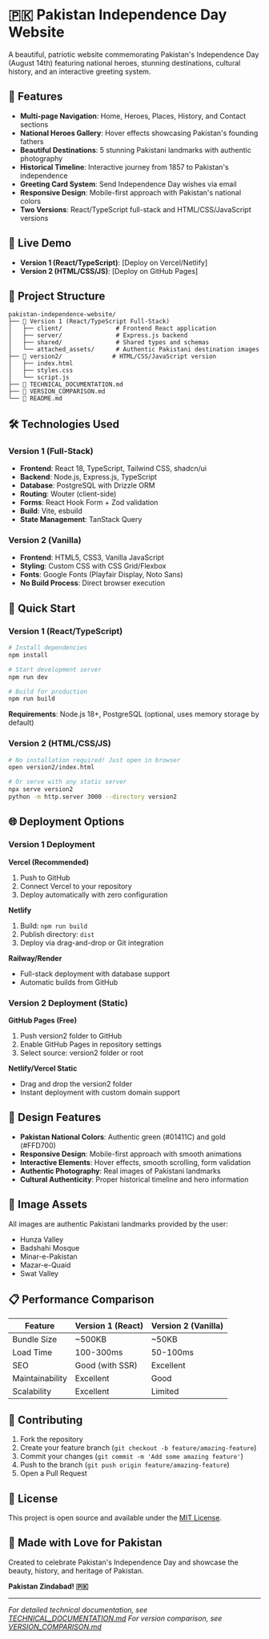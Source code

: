 # 🇵🇰 Pakistan Independence Day Website

A beautiful, patriotic website commemorating Pakistan's Independence Day (August 14th) featuring national heroes, stunning destinations, cultural history, and an interactive greeting system.

## 🌟 Features

- **Multi-page Navigation**: Home, Heroes, Places, History, and Contact sections
- **National Heroes Gallery**: Hover effects showcasing Pakistan's founding fathers
- **Beautiful Destinations**: 5 stunning Pakistani landmarks with authentic photography
- **Historical Timeline**: Interactive journey from 1857 to Pakistan's independence
- **Greeting Card System**: Send Independence Day wishes via email
- **Responsive Design**: Mobile-first approach with Pakistan's national colors
- **Two Versions**: React/TypeScript full-stack and HTML/CSS/JavaScript versions

## 🚀 Live Demo

- **Version 1 (React/TypeScript)**: [Deploy on Vercel/Netlify]
- **Version 2 (HTML/CSS/JS)**: [Deploy on GitHub Pages]

## 📁 Project Structure

```
pakistan-independence-website/
├── 📂 Version 1 (React/TypeScript Full-Stack)
│   ├── client/               # Frontend React application
│   ├── server/               # Express.js backend
│   ├── shared/               # Shared types and schemas
│   └── attached_assets/      # Authentic Pakistani destination images
├── 📂 version2/              # HTML/CSS/JavaScript version
│   ├── index.html
│   ├── styles.css
│   └── script.js
├── 📄 TECHNICAL_DOCUMENTATION.md
├── 📄 VERSION_COMPARISON.md
└── 📄 README.md
```

## 🛠️ Technologies Used

### Version 1 (Full-Stack)
- **Frontend**: React 18, TypeScript, Tailwind CSS, shadcn/ui
- **Backend**: Node.js, Express.js, TypeScript
- **Database**: PostgreSQL with Drizzle ORM
- **Routing**: Wouter (client-side)
- **Forms**: React Hook Form + Zod validation
- **Build**: Vite, esbuild
- **State Management**: TanStack Query

### Version 2 (Vanilla)
- **Frontend**: HTML5, CSS3, Vanilla JavaScript
- **Styling**: Custom CSS with CSS Grid/Flexbox
- **Fonts**: Google Fonts (Playfair Display, Noto Sans)
- **No Build Process**: Direct browser execution

## 🚀 Quick Start

### Version 1 (React/TypeScript)

```bash
# Install dependencies
npm install

# Start development server
npm run dev

# Build for production
npm run build
```

**Requirements**: Node.js 18+, PostgreSQL (optional, uses memory storage by default)

### Version 2 (HTML/CSS/JS)

```bash
# No installation required! Just open in browser
open version2/index.html

# Or serve with any static server
npx serve version2
python -m http.server 3000 --directory version2
```

## 🌐 Deployment Options

### Version 1 Deployment

**Vercel (Recommended)**
1. Push to GitHub
2. Connect Vercel to your repository
3. Deploy automatically with zero configuration

**Netlify**
1. Build: `npm run build`
2. Publish directory: `dist`
3. Deploy via drag-and-drop or Git integration

**Railway/Render**
- Full-stack deployment with database support
- Automatic builds from GitHub

### Version 2 Deployment (Static)

**GitHub Pages (Free)**
1. Push version2 folder to GitHub
2. Enable GitHub Pages in repository settings
3. Select source: version2 folder or root

**Netlify/Vercel Static**
- Drag and drop the version2 folder
- Instant deployment with custom domain support

## 🎨 Design Features

- **Pakistan National Colors**: Authentic green (#01411C) and gold (#FFD700)
- **Responsive Design**: Mobile-first approach with smooth animations
- **Interactive Elements**: Hover effects, smooth scrolling, form validation
- **Authentic Photography**: Real images of Pakistani landmarks
- **Cultural Authenticity**: Proper historical timeline and hero information

## 📸 Image Assets

All images are authentic Pakistani landmarks provided by the user:
- Hunza Valley
- Badshahi Mosque
- Minar-e-Pakistan
- Mazar-e-Quaid
- Swat Valley

## 📋 Performance Comparison

| Feature | Version 1 (React) | Version 2 (Vanilla) |
|---------|-------------------|----------------------|
| Bundle Size | ~500KB | ~50KB |
| Load Time | 100-300ms | 50-100ms |
| SEO | Good (with SSR) | Excellent |
| Maintainability | Excellent | Good |
| Scalability | Excellent | Limited |

## 🤝 Contributing

1. Fork the repository
2. Create your feature branch (`git checkout -b feature/amazing-feature`)
3. Commit your changes (`git commit -m 'Add some amazing feature'`)
4. Push to the branch (`git push origin feature/amazing-feature`)
5. Open a Pull Request

## 📄 License

This project is open source and available under the [MIT License](LICENSE).

## 💚 Made with Love for Pakistan

Created to celebrate Pakistan's Independence Day and showcase the beauty, history, and heritage of Pakistan. 

**Pakistan Zindabad! 🇵🇰**

---

*For detailed technical documentation, see [TECHNICAL_DOCUMENTATION.md](TECHNICAL_DOCUMENTATION.md)*
*For version comparison, see [VERSION_COMPARISON.md](VERSION_COMPARISON.md)*